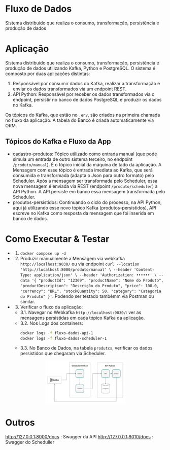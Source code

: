 # Fluxo de Dados
Sistema distribuído que realiza o consumo, transformação, persistência e produção de dados

# Aplicação
Sistema distribuído que realiza o consumo, transformação, persistência e produção de dados utilizando Kafka, Python e PostgreSQL. O sistema é composto por duas aplicações distintas:

1. Responsável por consumir dados do Kafka, realizar a transformação e enviar os dados transformados via um endpoint REST.
2. API Python: Responsável por receber os dados transformados via o endpoint, persistir no banco de dados PostgreSQL e produzir os dados no Kafka.

Os tópicos do Kafka, que estão no `.env`, são criados na primeira chamada no fluxo da aplicação. A tabela do Banco é criada automaticamente via ORM.

## Tópicos do Kafka e Fluxo da App

* cadastro-produtos: Tópico utilizado como entrada manual (que pode simula um entrada de outro sistema terceiro, no endpoint `/produto/manual`). É o tópico inicial da máquina de tado da aplicação. A Mensagem com esse tópico é entrada imediata ao Kafka, que será consumida e transformada (adapta o Json para outro formato) pelo Scheduler. Após a mensagem ser transformada pelo Scheduler, essa nova mensagem é enviada via REST (endpoint `/produto/scheduler`) à API Python. A API persiste em banco essa mensagem transformada pelo Scheduler.
* produtos-persistidos: Continuando o ciclo do processo, na API Python, aqui já utilizando esse novo tópico Kafka (produtos-persistidos), API escreve no Kafka como resposta da mensagem que foi inserida em banco de dados.

# Como Executar & Testar

- 1. `docker compose up -d`
- 2. Produzir manualmente a Mensagem via webkafka `http://localhost:9030/` ou via endpoint `curl --location 'http://localhost:8000/produto/manual' \
--header 'Content-Type: application/json' \
--header 'Authorization: ••••••' \
--data '{
  "productId": "12369",
  "productName": "Nome do Produto",
  "productDescription": "Descrição do Produto",
  "price": 100.0,
  "currency": "BRL",
  "stockQuantity": 50,
  "category": "Categoria do Produto"
}'`. Podendo ser testado tambémm via Postman ou similar.
- 3. Verificar o fluxo da aplicação:
  * 3.1. Navegar no Webkafka `http://localhost:9030/`: ver as mensagens persistidas em cada tópico Kafka da aplicação.
  * 3.2. Nos Logs dos containers:
      ```bash
      docker logs -f fluxo-dados-api-1
      docker logs -f fluxo-dados-scheduler-1
      ```
  * 3.3. No Banco de Dados, na tabela `produtcs`, verificar os dados persistidos que chegaram via Scheduler.
<div style="text-align: center;">
<img src="archt.png" alt="Arquitetura do Fluxo de Dados" width="50%"></div>

# Outros

http://127.0.0.1:8000/docs : Swagger da API
http://127.0.0.1:8010/docs : Swagger do Scheduller